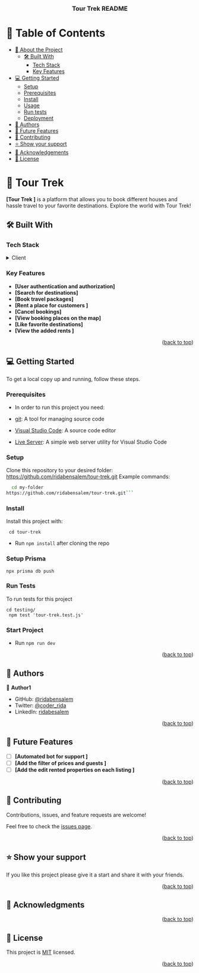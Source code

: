 <a name="readme-top"></a>

<div align="center">
  <br/>
  
  <h3><b>Tour Trek README</b></h3>

</div>

# 📗 Table of Contents

- [📖 About the Project](#about-project)
  - [🛠 Built With](#built-with)
    - [Tech Stack](#tech-stack)
    - [Key Features](#key-features)
- [💻 Getting Started](#getting-started)
  - [Setup](#setup)
  - [Prerequisites](#prerequisites)
  - [Install](#install)
  - [Usage](#usage)
  - [Run tests](#run-tests)
  - [Deployment](#triangular_flag_on_post-deployment)
- [👥 Authors](#authors)
- [🔭 Future Features](#future-features)
- [🤝 Contributing](#contributing)
- [⭐️ Show your support](#support)
- [🙏 Acknowledgements](#acknowledgements)
- [📝 License](#license)

# 📖 Tour Trek   <a name="about-project"></a>
**[Tour Trek ]**  is a platform that allows you to book  different houses and hassle travel to your favorite destinations. Explore the world with Tour Trek! 

## 🛠 Built With <a name="built-with"></a>

### Tech Stack <a name="tech-stack"></a>

<details>
  <summary>Client</summary>
  <ul>
    <li><a href="#">React js  </a></li>
    <li><a href="#">TypeScript  </a></li>
    <li><a href="#">Next js  </a></li>


  </ul>
  <summary>DB</summary>
  <ul>
    <li><a href="#">Prisma</a></li>
    <li><a href="#">Mongodb  </a></li>
  </ul>
</details>


### Key Features <a name="key-features"></a>


- **[User authentication and authorization]**
- **[Search for destinations]**
- **[Book travel packages]**
- **[Rent a place for customers ]**
- **[Cancel bookings]**
- **[View booking places on the map]**
- **[Like favorite destinations]**
- **[View the added rents ]**



<p align="right">(<a href="#readme-top">back to top</a>)</p>



## 💻 Getting Started <a name="getting-started"></a>

To get a local copy up and running, follow these steps.

### Prerequisites

- In order to run this project you need:

- [git](https://git-scm.com/downloads): A tool for managing source code
- [Visual Studio Code](https://code.visualstudio.com/): A source code editor
- [Live Server](https://marketplace.visualstudio.com/items?itemName=ritwickdey.LiveServer): A simple web server utility for Visual Studio Code

### Setup

Clone this repository to your desired folder:
https://github.com/ridabensalem/tour-trek.git
 Example commands:

```sh
  cd my-folder
https://github.com/ridabensalem/tour-trek.git```
```

### Install

Install this project with:

` cd tour-trek`
  - Run `npm install` after cloning the repo


### Setup Prisma

```shell
npx prisma db push

```

### Run Tests
To run tests for this project

```shell
cd testing/
 npm test 'tour-trek.test.js'
```
### Start Project 

  - Run `npm run dev `


<p align="right">(<a href="#readme-top">back to top</a>)</p>

## 👥 Authors <a name="authors"></a>

👤 **Author1**

- GitHub: [@ridabensalem](https://github.com/ridabnesalem)
- Twitter: [@coder_rida](https://twitter.com/coder_rida)
- LinkedIn: [ridabesalem](https://linkedin.com/in/ridabensalem)


<p align="right">(<a href="#readme-top">back to top</a>)</p>

## 🔭 Future Features <a name="future-features"></a>

- [ ] **[Automated bot for support  ]**
- [ ] **[Add the filter of prices and guests   ]**
- [ ] **[Add the edit rented properties on each listing ]**

<p align="right">(<a href="#readme-top">back to top</a>)</p>

## 🤝 Contributing <a name="contributing"></a>

Contributions, issues, and feature requests are welcome!

Feel free to check the [issues page](../../issues/).

<p align="right">(<a href="#readme-top">back to top</a>)</p>

## ⭐️ Show your support <a name="support"></a>

If you like this project please give it a start and share it with your friends. 

<p align="right">(<a href="#readme-top">back to top</a>)</p>

## 🙏 Acknowledgments <a name="acknowledgements"></a>




<p align="right">(<a href="#readme-top">back to top</a>)</p>

## 📝 License <a name="license"></a>

This project is [MIT](./MIT.md) licensed.

<p align="right">(<a href="#readme-top">back to top</a>)</p>

